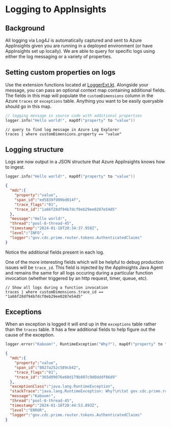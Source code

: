 # Logging to AppInsights

## Background

All logging via Log4J is automatically captured and sent to Azure AppInsights given you are running in a deployed 
environment (or have AppInsights set up locally). We are able to query for specific logs using either the log messaging or a 
variety of properties.

## Setting custom properties on logs

Use the extension functions located at [LoggerExt.kt](../../src/main/kotlin/common/LoggerExt.kt). Alongside your 
 message, you can pass an optional context map containing additional fields. The fields in this map will populate the 
`customDimensions` column in the Azure `traces` or `exceptions` table. Anything you want to be easily queryable should go in this map. 

```kotlin
// logging message in source code with additional properties
logger.info("Hello world!", mapOf("property" to "value"))
```

```
// query to find log message in Azure Log Explorer
traces | where customDimensions.property == "value"
```

## Logging structure

Logs are now output in a JSON structure that Azure AppInsights knows how to ingest.

```kotlin
logger.info("Hello world!", mapOf("property" to "value"))
```

```json
{
  "mdc":{
    "property":"value",
    "span_id":"ed5839f999bd014f",
    "trace_flags":"01",
    "trace_id":"1a66f28df94b7dcf0eb29ee0287e54d5"
  },
  "message":"Hello world!",
  "thread":"pool-8-thread-45",
  "timestamp":"2024-01-18T20:34:37.958Z",
  "level":"INFO",
  "logger":"gov.cdc.prime.router.tokens.AuthenticatedClaims"
}
```

Notice the additional fields present in each log.

One of the more interesting fields which will be helpful to debug production issues will be `trace_id`. This field is injected by the 
AppInsights Java Agent and remains the same for all logs occuring during a particular function invocation (whether triggered
by an http request, timer, queue, etc).

```
// Show all logs during a function invocation
traces | where customDimensions.trace_id == "1a66f28df94b7dcf0eb29ee0287e54d5"
```

## Exceptions

When an exception is logged it will end up in the `exceptions` table rather than the `traces` table. It has a few additional
fields to help figure out the cause of the exception.

```kotlin
logger.error("Kaboom!", RuntimeException("Why?"), mapOf("property" to "value"))
```

```json
{
  "mdc":{
    "property":"value",
    "span_id":"8827a252c589cb42",
    "trace_flags":"01",
    "trace_id":"365d09076e60d179b807c9d0dddf86d9"
  },
  "exceptionClass":"java.lang.RuntimeException",
  "stackTrace":"java.lang.RuntimeException: Why?\n\tat gov.cdc.prime.router.tokens.AuthenticatedClaims$Companion.authenticate(AuthenticatedClaims.kt:207)\n\tat gov.cdc.prime.router.history.azure.ReportFileFunction.authSingleBlocks(ReportFileFunction.kt:160)\n\tat gov.cdc.prime.router.history.azure.ReportFileFunction.getDetailedView(ReportFileFunction.kt:124)\n\tat gov.cdc.prime.router.history.azure.SubmissionFunction.getReportDetailedHistory(SubmissionFunction.kt:127)\n\tat java.base/jdk.internal.reflect.NativeMethodAccessorImpl.invoke0(Native Method)\n\tat java.base/jdk.internal.reflect.NativeMethodAccessorImpl.invoke(NativeMethodAccessorImpl.java:77)\n\tat java.base/jdk.internal.reflect.DelegatingMethodAccessorImpl.invoke(DelegatingMethodAccessorImpl.java:43)\n\tat java.base/java.lang.reflect.Method.invoke(Method.java:568)\n\tat com.microsoft.azure.functions.worker.broker.JavaMethodInvokeInfo.invoke(JavaMethodInvokeInfo.java:22)\n\tat com.microsoft.azure.functions.worker.broker.EnhancedJavaMethodExecutorImpl.execute(EnhancedJavaMethodExecutorImpl.java:22)\n\tat com.microsoft.azure.functions.worker.chain.FunctionExecutionMiddleware.invoke(FunctionExecutionMiddleware.java:19)\n\tat com.microsoft.azure.functions.worker.chain.InvocationChain.doNext(InvocationChain.java:21)\n\tat com.microsoft.azure.functions.worker.broker.JavaFunctionBroker.invokeMethod(JavaFunctionBroker.java:125)\n\tat com.microsoft.azure.functions.worker.handler.InvocationRequestHandler.execute(InvocationRequestHandler.java:37)\n\tat com.microsoft.azure.functions.worker.handler.InvocationRequestHandler.execute(InvocationRequestHandler.java:12)\n\tat com.microsoft.azure.functions.worker.handler.MessageHandler.handle(MessageHandler.java:44)\n\tat com.microsoft.azure.functions.worker.JavaWorkerClient$StreamingMessagePeer.lambda$onNext$0(JavaWorkerClient.java:93)\n\tat java.base/java.util.concurrent.Executors$RunnableAdapter.call(Executors.java:539)\n\tat java.base/java.util.concurrent.FutureTask.run(FutureTask.java:264)\n\tat java.base/java.util.concurrent.ThreadPoolExecutor.runWorker(ThreadPoolExecutor.java:1136)\n\tat java.base/java.util.concurrent.ThreadPoolExecutor$Worker.run(ThreadPoolExecutor.java:635)\n\tat java.base/java.lang.Thread.run(Thread.java:840)\n",
  "message":"Kaboom!",
  "thread":"pool-8-thread-45",
  "timestamp":"2024-01-18T20:44:53.893Z",
  "level":"ERROR",
  "logger":"gov.cdc.prime.router.tokens.AuthenticatedClaims"
}
```